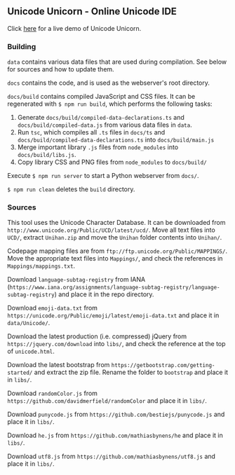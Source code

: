 ## Unicode Unicorn - Online Unicode IDE

Click [here](https://unicode.website/) for a live demo of Unicode Unicorn.

### Building

`data` contains various data files that are used during compilation. See below for sources and how to update them.

`docs` contains the code, and is used as the webserver's root directory.

`docs/build` contains compiled JavaScript and CSS files. It can be regenerated
with `$ npm run build`, which performs the following tasks:

1. Generate `docs/build/compiled-data-declarations.ts` and `docs/build/compiled-data.js` from various data files in `data`.
2. Run `tsc`, which compiles all `.ts` files in `docs/ts` and `docs/build/compiled-data-declarations.ts` into `docs/build/main.js`
3. Merge important library `.js` files from `node_modules` into `docs/build/libs.js`.
4. Copy library CSS and PNG files from `node_modules` to `docs/build/`

Execute `$ npm run server` to start a Python webserver from `docs/`.

`$ npm run clean` deletes the `build` directory.

### Sources

This tool uses the Unicode Character Database. It can be downloaded from `http://www.unicode.org/Public/UCD/latest/ucd/`. Move all text files into `UCD/`, extract `Unihan.zip` and move the `Unihan` folder contents into `Unihan/`.

Codepage mapping files are from `ftp://ftp.unicode.org/Public/MAPPINGS/`. Move the appropriate text files into `Mappings/`, and check the references in `Mappings/mappings.txt`.

Download `language-subtag-registry` from IANA (`https://www.iana.org/assignments/language-subtag-registry/language-subtag-registry`) and place it in the repo directory.

Download `emoji-data.txt` from `https://unicode.org/Public/emoji/latest/emoji-data.txt` and place it in `data/Unicode/`.

Download the latest production (i.e. compressed) jQuery from `https://jquery.com/download` into `libs/`, and check the reference at the top of `unicode.html`.

Download the latest bootstrap from `https://getbootstrap.com/getting-started/` and extract the zip file. Rename the folder to `bootstrap` and place it in `libs/`.

Download `randomColor.js` from `https://github.com/davidmerfield/randomColor` and place it in `libs/`.

Download `punycode.js` from `https://github.com/bestiejs/punycode.js` and place it in `libs/`.

Download `he.js` from `https://github.com/mathiasbynens/he` and place it in `libs/`.

Download `utf8.js` from `https://github.com/mathiasbynens/utf8.js` and place it in `libs/`.

